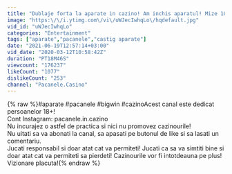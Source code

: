 ```yaml
---
title: "Dublaje forta la aparate in cazino! Am inchis aparatul! Mize 1000 si 2500 Aboneaza-te si castiga!!!"
image: "https:\/\/i.ytimg.com\/vi\/uWJecIwhqLo\/hqdefault.jpg"
vid_id: "uWJecIwhqLo"
categories: "Entertainment"
tags: ["aparate","pacanele","castig aparate"]
date: "2021-06-19T12:57:14+03:00"
vid_date: "2020-03-12T10:58:42Z"
duration: "PT18M46S"
viewcount: "176237"
likeCount: "1077"
dislikeCount: "253"
channel: "Pacanele.Casino"
---
```

{% raw %}#aparate #pacanele #bigwin #cazinoAcest canal este dedicat persoanelor 18+!<br />Cont Instagram: pacanele.in.cazino<br />Nu incurajez o astfel de practica si nici nu promovez cazinourile!<br />Nu uitati sa va abonati la canal, sa apasati pe butonul de like si sa lasati un comentariu.<br />Jucati responsabil si doar atat cat va permiteti! Jucati ca sa va simtiti bine si doar atat cat va permiteti sa pierdeti! Cazinourile vor fi intotdeauna pe plus!<br />Vizionare placuta!{% endraw %}
